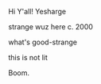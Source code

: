 












Hi Y'all!
Yesharge


strange wuz here c. 2000

what's good-strange

this is not lit

Boom.


